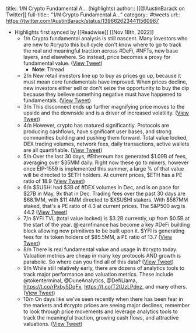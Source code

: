 title:: 1/N Crypto Fundamental A... (highlights)
author:: [[@AustinBarack on Twitter]]
full-title:: "1/N Crypto Fundamental A..."
category:: #tweets
url:: https://twitter.com/AustinBarack/status/1396626234411560967

- Highlights first synced by [[Readwise]] [[Nov 18th, 2022]]
	- 1/n Crypto fundamental analysis is still nascent. Many investors who are new to #crypto this bull cycle don't know where to go to track the real and meaningful traction across #DeFi, #NFTs, new base layers, and elsewhere. So instead, price becomes a proxy for fundamental value. ([View Tweet](https://twitter.com/AustinBarack/status/1396626226320658435))
		- **Note**: Thread
	- 2/n New retail investors line up to buy as prices go up, because it must mean core fundamentals have improved. When prices decline, new investors either sell or don't seize the opportunity to buy the dip because they believe something negative must have happened to fundamentals. ([View Tweet](https://twitter.com/AustinBarack/status/1396626227226718211))
	- 3/n This disconnect ends up further magnifying price moves to the upside and the downside and is a driver of increased volatility. ([View Tweet](https://twitter.com/AustinBarack/status/1396626228107522050))
	- 4/n However, crypto has matured significantly. Protocols are producing cashflows, have significant user bases, and strong communities building and pushing them forward. Total value locked, DEX trading volumes, network fees, daily transactions, active wallets are all quantifiable. ([View Tweet](https://twitter.com/AustinBarack/status/1396626228891824131))
	- 5/n Over the last 30 days, #Ethereum has generated $1.09B of fees, averaging over $35MM daily. Right now these go to miners, however once EIP-1559 is implemented this summer, a large % of that value will be directed to $ETH holders. At current prices, $ETH has a PE ratio of 18.9 ([View Tweet](https://twitter.com/AustinBarack/status/1396626229810405376))
	- 6/n $SUSHI had $3B of #DEX volumes in Dec, and is on pace for $27B in May, 9x that in Dec. Trading fees over the past 30 days are $68.1MM, with $11.4MM directed to $XSUSHI stakers. With $587MM staked, that's a PE ratio of 4.3 at current prices. The S&P500 avg is 44.2 ([View Tweet](https://twitter.com/AustinBarack/status/1396626230695415808))
	- 7/n $YFI TVL (total value locked) is $3.2B currently, up from $0.5B at the start of the year. @iearnfinance has become a key #DeFi building block allowing new primitives to be built upon it. $YFI is generating fees for its token holders of $85.5MM, a PE ratio of 13.7 ([View Tweet](https://twitter.com/AustinBarack/status/1396626231647428610))
	- 8/n There is real fundamental value and usage in #crypto today. Valuation metrics are cheap in many key protocols AND growth is parabolic. So where can you find all of this data? ([View Tweet](https://twitter.com/AustinBarack/status/1396626232549257217))
	- 9/n While still relatively early, there are dozens of analytics tools to track major performance and valuation metrics. These include @tokenterminal, @DuneAnalytics, @DefiLlama, https://t.co/rPxby5DqFx, https://t.co/T2tUzLPdnz, and many others. ([View Tweet](https://twitter.com/AustinBarack/status/1396626233459367940))
	- 10/n On days like we've seen recently when there has been fear in the markets and #crypto prices are seeing major declines, remember to look through price movements and leverage analytics tools to track the meaningful traction, growing cash flows, and attractive valuations. ([View Tweet](https://twitter.com/AustinBarack/status/1396626234411560967))